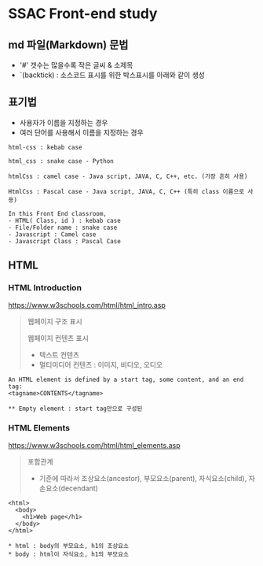 # SSAC Front-end study

## md 파일(Markdown) 문법
- '#' 갯수는 많을수록 작은 글씨 & 소제목
- `(backtick) : 소스코드 표시를 위한 박스표시를 아래와 같이 생성

## 표기법

- 사용자가 이름을 지정하는 경우
- 여러 단어를 사용해서 이름을 지정하는 경우

```
html-css : kebab case

html_css : snake case - Python

htmlCss : camel case - Java script, JAVA, C, C++, etc. (가장 흔히 사용)

HtmlCss : Pascal case - Java script, JAVA, C, C++ (특히 class 이름으로 사용)
```

```
In this Front End classroom, 
- HTML( Class, id ) : kebab case
- File/Folder name : snake case
- Javascript : Camel case
- Javascript Class : Pascal Case
```

## HTML

### HTML Introduction
https://www.w3schools.com/html/html_intro.asp

> 웹페이지 구조 표시
> 
> 웹페이지 컨텐츠 표시
> - 텍스트 컨텐츠
> - 멀티미디어 컨텐츠 : 이미지, 비디오, 오디오

```
An HTML element is defined by a start tag, some content, and an end tag:
<tagname>CONTENTS</tagname>

** Empty element : start tag만으로 구성된 
```

### HTML Elements
https://www.w3schools.com/html/html_elements.asp

> 포함관계
> - 기준에 따라서 조상요소(ancestor), 부모요소(parent), 자식요소(child), 자손요소(decendant)

```
<html>
  <body>
    <h1>Web page</h1>
  </body>
</html>

* html : body의 부모요소, h1의 조상요소
* body : html이 자식요소, h1의 부모요소
``` 
